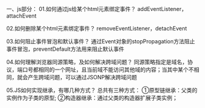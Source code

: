 一、js部分：
01.如何通过js给某个html元素绑定事件？
addEventListener，attachEvent

02.如何删除某个html元素绑定事件？
removeEventListener，detachEvent

03.如何阻止事件冒泡和默认事件？
通过Event对象的stopPropagation方法阻止事件冒泡，preventDefault方法用来阻止默认事件

04.如何理解浏览器同源策略，及如何解决跨域问题？
同源策略指定是域名，协议，端口号都相同的一个网址，且当前域不能访问其他域的内容；当其中某个不相同，就会产生跨域问题，可以通过JSONP解决跨域问题

05.JS如何实现继承，有哪几种方式？
总共有三种方式：
①原型链继承：父类的实例作为子类的原型;
②构造器继承：通过父类的构造器扩展子类实例；
